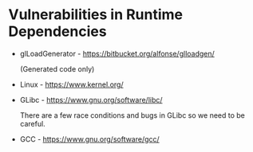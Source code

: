 Vulnerabilities in Runtime Dependencies
======================================

*   glLoadGenerator - https://bitbucket.org/alfonse/glloadgen/

    (Generated code only)

*   Linux - https://www.kernel.org/

*   GLibc - https://www.gnu.org/software/libc/

    There are a few race conditions and bugs in GLibc so we need to be
    careful.

*   GCC - https://www.gnu.org/software/gcc/
